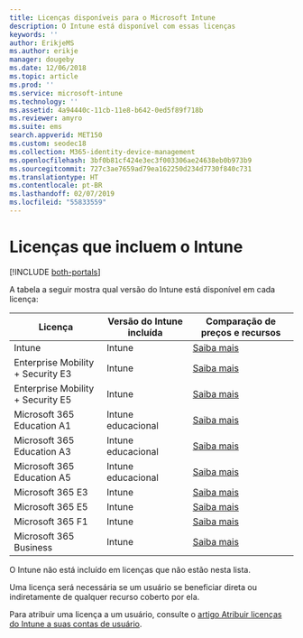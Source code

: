 ```yaml
---
title: Licenças disponíveis para o Microsoft Intune
description: O Intune está disponível com essas licenças
keywords: ''
author: ErikjeMS
ms.author: erikje
manager: dougeby
ms.date: 12/06/2018
ms.topic: article
ms.prod: ''
ms.service: microsoft-intune
ms.technology: ''
ms.assetid: 4a94440c-11cb-11e8-b642-0ed5f89f718b
ms.reviewer: amyro
ms.suite: ems
search.appverid: MET150
ms.custom: seodec18
ms.collection: M365-identity-device-management
ms.openlocfilehash: 3bf0b81cf424e3ec3f003306ae24638eb0b973b9
ms.sourcegitcommit: 727c3ae7659ad79ea162250d234d7730f840c731
ms.translationtype: HT
ms.contentlocale: pt-BR
ms.lasthandoff: 02/07/2019
ms.locfileid: "55833559"
---
```

# <a name="licenses-that-include-intune"></a>Licenças que incluem o Intune

[!INCLUDE [both-portals](./includes/note-for-both-portals.md)]

A tabela a seguir mostra qual versão do Intune está disponível em cada licença:

| Licença | Versão do Intune incluída | Comparação de preços e recursos |
|-----------------------------------------------------------------------|-------------------------------------------------------------|---|
| Intune | Intune | [Saiba mais](https://www.microsoft.com/en-us/cloud-platform/microsoft-intune-pricing) |
| Enterprise Mobility + Security E3 | Intune | [Saiba mais](https://www.microsoft.com/en-us/cloud-platform/microsoft-intune-pricing) |
| Enterprise Mobility + Security E5 | Intune | [Saiba mais](https://www.microsoft.com/en-us/cloud-platform/microsoft-intune-pricing) |
| Microsoft 365 Education A1 | Intune educacional | [Saiba mais](https://www.microsoft.com/en-us/education/buy-license/microsoft365/default.aspx#) |
| Microsoft 365 Education A3 | Intune educacional | [Saiba mais](https://www.microsoft.com/en-us/education/buy-license/microsoft365/default.aspx#) |
| Microsoft 365 Education A5 | Intune educacional | [Saiba mais](https://www.microsoft.com/en-us/education/buy-license/microsoft365/default.aspx#) |
| Microsoft 365 E3 | Intune | [Saiba mais](https://www.microsoft.com/en-US/microsoft-365/enterprise) |
| Microsoft 365 E5 | Intune | [Saiba mais](https://www.microsoft.com/en-US/microsoft-365/enterprise) |
| Microsoft 365 F1 | Intune | [Saiba mais](https://www.microsoft.com/en-us/microsoft-365/enterprise/firstline) |
| Microsoft 365 Business | Intune | [Saiba mais](https://www.microsoft.com/en-us/microsoft-365/business) |

O Intune não está incluído em licenças que não estão nesta lista.

Uma licença será necessária se um usuário se beneficiar direta ou indiretamente de qualquer recurso coberto por ela.

Para atribuir uma licença a um usuário, consulte o [artigo Atribuir licenças do Intune a suas contas de usuário](licenses-assign.md).

